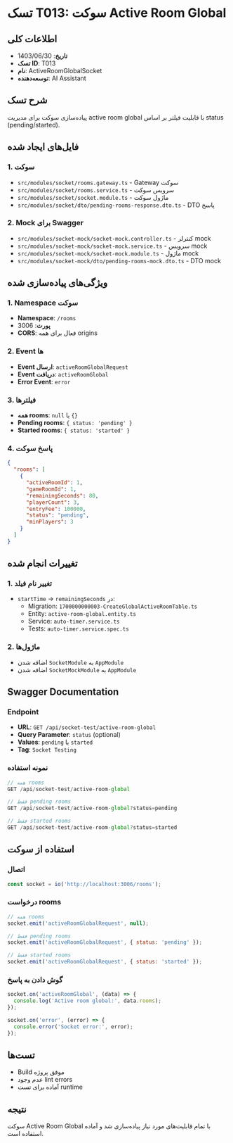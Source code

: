 # تسک T013: سوکت Active Room Global

## اطلاعات کلی
- **تاریخ**: 1403/06/30
- **تسک ID**: T013
- **نام**: ActiveRoomGlobalSocket
- **توسعه‌دهنده**: AI Assistant

## شرح تسک
پیاده‌سازی سوکت برای مدیریت active room global با قابلیت فیلتر بر اساس status (pending/started).

## فایل‌های ایجاد شده

### 1. سوکت
- `src/modules/socket/rooms.gateway.ts` - Gateway سوکت
- `src/modules/socket/rooms.service.ts` - سرویس سوکت
- `src/modules/socket/socket.module.ts` - ماژول سوکت
- `src/modules/socket/dto/pending-rooms-response.dto.ts` - DTO پاسخ

### 2. Mock برای Swagger
- `src/modules/socket-mock/socket-mock.controller.ts` - کنترلر mock
- `src/modules/socket-mock/socket-mock.service.ts` - سرویس mock
- `src/modules/socket-mock/socket-mock.module.ts` - ماژول mock
- `src/modules/socket-mock/dto/pending-rooms-mock.dto.ts` - DTO mock

## ویژگی‌های پیاده‌سازی شده

### 1. Namespace سوکت
- **Namespace**: `/rooms`
- **پورت**: 3006
- **CORS**: فعال برای همه origins

### 2. Event ها
- **Event ارسال**: `activeRoomGlobalRequest`
- **Event دریافت**: `activeRoomGlobal`
- **Error Event**: `error`

### 3. فیلترها
- **همه rooms**: `null` یا `{}`
- **Pending rooms**: `{ status: 'pending' }`
- **Started rooms**: `{ status: 'started' }`

### 4. پاسخ سوکت
```json
{
  "rooms": [
    {
      "activeRoomId": 1,
      "gameRoomId": 1,
      "remainingSeconds": 80,
      "playerCount": 3,
      "entryFee": 100000,
      "status": "pending",
      "minPlayers": 3
    }
  ]
}
```

## تغییرات انجام شده

### 1. تغییر نام فیلد
- `startTime` → `remainingSeconds` در:
  - Migration: `1700000000003-CreateGlobalActiveRoomTable.ts`
  - Entity: `active-room-global.entity.ts`
  - Service: `auto-timer.service.ts`
  - Tests: `auto-timer.service.spec.ts`

### 2. ماژول‌ها
- اضافه شدن `SocketModule` به `AppModule`
- اضافه شدن `SocketMockModule` به `AppModule`

## Swagger Documentation

### Endpoint
- **URL**: `GET /api/socket-test/active-room-global`
- **Query Parameter**: `status` (optional)
- **Values**: `pending` یا `started`
- **Tag**: `Socket Testing`

### نمونه استفاده
```javascript
// همه rooms
GET /api/socket-test/active-room-global

// فقط pending rooms
GET /api/socket-test/active-room-global?status=pending

// فقط started rooms
GET /api/socket-test/active-room-global?status=started
```

## استفاده از سوکت

### اتصال
```javascript
const socket = io('http://localhost:3006/rooms');
```

### درخواست rooms
```javascript
// همه rooms
socket.emit('activeRoomGlobalRequest', null);

// فقط pending rooms
socket.emit('activeRoomGlobalRequest', { status: 'pending' });

// فقط started rooms
socket.emit('activeRoomGlobalRequest', { status: 'started' });
```

### گوش دادن به پاسخ
```javascript
socket.on('activeRoomGlobal', (data) => {
  console.log('Active room global:', data.rooms);
});

socket.on('error', (error) => {
  console.error('Socket error:', error);
});
```

## تست‌ها
- Build موفق پروژه
- عدم وجود lint errors
- آماده برای تست runtime

## نتیجه
سوکت Active Room Global با تمام قابلیت‌های مورد نیاز پیاده‌سازی شد و آماده استفاده است.
